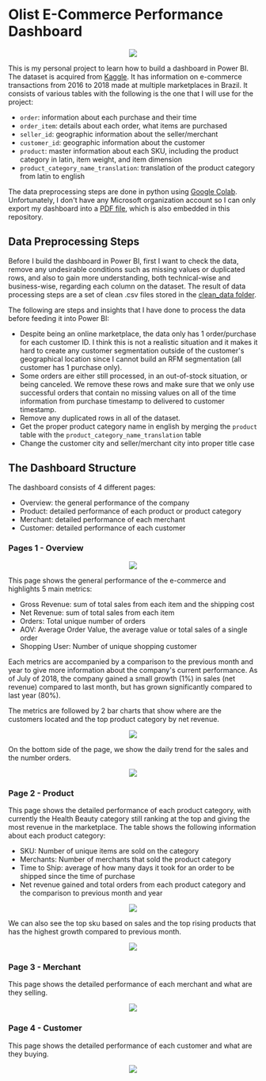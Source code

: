 # Olist E-Commerce Performance Dashboard

<center><img src="img/main_image.PNG"></center>

This is my personal project to learn how to build a dashboard in Power BI. The dataset is acquired from [Kaggle](https://www.kaggle.com/datasets/olistbr/brazilian-ecommerce). It has information on e-commerce transactions from 2016 to 2018 made at multiple marketplaces in Brazil. It consists of various tables with the following is the one that I will use for the project:

- `order`: information about each purchase and their time
- `order_item`: details about each order, what items are purchased
- `seller_id`: geographic information about the seller/merchant
- `customer_id`: geographic information about the customer
- `product`: master information about each SKU, including the product category in latin, item weight, and item dimension
- `product_category_name_translation`: translation of the product category from latin to english

The data preprocessing steps are done in python using [Google Colab](https://colab.research.google.com/drive/11PPWOufHGbk5l0hWbgEmHKBpDvbGZbk1?usp=sharing). Unfortunately, I don't have any Microsoft organization account so I can only export my dashboard into a [PDF file](https://github.com/Argaadya/olist_ecommerce_dashboard/blob/main/ecommerce_dashboard.pdf), which is also embedded in this repository.

## Data Preprocessing Steps

Before I build the dashboard in Power BI, first I want to check the data, remove any undesirable conditions such as missing values or duplicated rows, and also to gain more understanding, both technical-wise and business-wise, regarding each column on the dataset. The result of data processing steps are a set of clean .csv files stored in the [clean_data folder](https://github.com/Argaadya/olist_ecommerce_dashboard/tree/main/clean_data).

The following are steps and insights that I have done to process the data before feeding it into Power BI:

- Despite being an online marketplace, the data only has 1 order/purchase for each customer ID. I think this is not a realistic situation and it makes it hard to create any customer segmentation outside of the customer's geographical location since I cannot build an RFM segmentation (all customer has 1 purchase only).
- Some orders are either still processed, in an out-of-stock situation, or being canceled. We remove these rows and make sure that we only use successful orders that contain no missing values on all of the time information from purchase timestamp to delivered to customer timestamp.
- Remove any duplicated rows in all of the dataset.
- Get the proper product category name in english by merging the `product` table with the `product_category_name_translation` table
- Change the customer city and seller/merchant city into proper title case

## The Dashboard Structure

The dashboard consists of 4 different pages:

- Overview: the general performance of the company
- Product: detailed performance of each product or product category
- Merchant: detailed performance of each merchant
- Customer: detailed performance of each customer

### Pages 1 - Overview

<center><img src="img/main_image.PNG"></center>

This page shows the general performance of the e-commerce and highlights 5 main metrics: 

- Gross Revenue: sum of total sales from each item and the shipping cost
- Net Revenue: sum of total sales from each item
- Orders: Total unique number of orders
- AOV: Average Order Value, the average value or total sales of a single order
- Shopping User: Number of unique shopping customer

Each metrics are accompanied by a comparison to the previous month and year to give more information about the company's current performance. As of July of 2018, the company gained a small growth (1%) in sales (net revenue) compared to last month, but has grown significantly compared to last year (80%).

The metrics are followed by 2 bar charts that show where are the customers located and the top product category by net revenue. 

<center><img src="img/page_1_1.PNG"></center>  

On the bottom side of the page, we show the daily trend for the sales and the number orders.

<center><img src="img/page_1_2.PNG"></center>  

### Page 2 - Product

This page shows the detailed performance of each product category, with currently the Health Beauty category still ranking at the top and giving the most revenue in the marketplace. The table shows the following information about each product category:

- SKU: Number of unique items are sold on the category
- Merchants: Number of merchants that sold the product category
- Time to Ship: average of how many days it took for an order to be shipped since the time of purchase
- Net revenue gained and total orders from each product category and the comparison to previous month and year

<center><img src="img/page_2_1.PNG"></center>  

We can also see the top sku based on sales and the top rising products that has the highest growth compared to previous month.

<center><img src="img/page_2_3.PNG"></center>  

### Page 3 - Merchant

This page shows the detailed performance of each merchant and what are they selling.

<center><img src="img/page_3_1.PNG"></center>  


### Page 4 - Customer

This page shows the detailed performance of each customer and what are they buying.

<center><img src="img/page_4_1.PNG"></center>  

